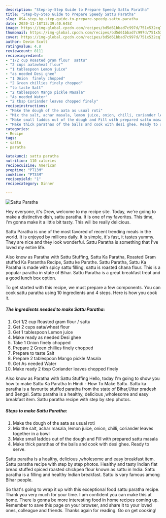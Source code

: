 ```yaml
---
description: "Step-by-Step Guide to Prepare Speedy Sattu Paratha"
title: "Step-by-Step Guide to Prepare Speedy Sattu Paratha"
slug: 894-step-by-step-guide-to-prepare-speedy-sattu-paratha
date: 2020-11-18T13:39:40.645Z
image: https://img-global.cpcdn.com/recipes/bd5d61bbad7c997d/751x532cq70/sattu-paratha-recipe-main-photo.jpg
thumbnail: https://img-global.cpcdn.com/recipes/bd5d61bbad7c997d/751x532cq70/sattu-paratha-recipe-main-photo.jpg
cover: https://img-global.cpcdn.com/recipes/bd5d61bbad7c997d/751x532cq70/sattu-paratha-recipe-main-photo.jpg
author: Devin Scott
ratingvalue: 4.8
reviewcount: 8111
recipeingredient:
- "1/2 cup Roasted gram flour  sattu"
- "2 cups aatawheat flour"
- "1 tablespoon Lemon juice"
- "as needed Desi ghee"
- "1 Onion  finely chopped"
- "2 Green chillies finely chopped"
- "to taste Salt"
- "2 tablespoon Mango pickle Masala"
- "As needed Water"
- "2 tbsp Coriander leaves chopped finely"
recipeinstructions:
- "Make the dough of the aata as usual roti"
- "Mix the salt, achar masala, lemon juice, onion, chilli, coriander leaves together in a bowl"
- "Make small laddos out of the dough and Fill with prepared sattu masala"
- "Make thick parathas of the balls and cook with desi ghee. Ready to serve."
categories:
- Recipe
tags:
- sattu
- paratha

katakunci: sattu paratha 
nutrition: 110 calories
recipecuisine: American
preptime: "PT13M"
cooktime: "PT33M"
recipeyield: "1"
recipecategory: Dinner

---
```



![Sattu Paratha](https://img-global.cpcdn.com/recipes/bd5d61bbad7c997d/751x532cq70/sattu-paratha-recipe-main-photo.jpg)

Hey everyone, it's Drew, welcome to my recipe site. Today, we're going to make a distinctive dish, sattu paratha. It is one of my favorites. This time, I'm gonna make it a little bit tasty. This will be really delicious.

Sattu Paratha is one of the most favored of recent trending meals in the world. It is enjoyed by millions daily. It is simple, it's fast, it tastes yummy. They are nice and they look wonderful. Sattu Paratha is something that I've loved my entire life.

Also know as Paratha with Sattu Stuffing, Sattu Ka Paratha, Roasted Gram stuffed Ka Parantha Recipe, Sattu ke Parathe. Sattu Paratha, Sattu Ka Paratha is made with spicy sattu filling, sattu is roasted chana flour. This is a popular paratha in state of Bihar. Sattu Paratha is a great breakfast treat and a good lunch box option.


To get started with this recipe, we must prepare a few components. You can cook sattu paratha using 10 ingredients and 4 steps. Here is how you cook it.

<!--inarticleads1-->

##### The ingredients needed to make Sattu Paratha:

1. Get 1/2 cup Roasted gram flour / sattu
1. Get 2 cups aata/wheat flour
1. Get 1 tablespoon Lemon juice
1. Make ready as needed Desi ghee
1. Take 1 Onion  finely chopped
1. Prepare 2 Green chillies finely chopped
1. Prepare to taste Salt
1. Prepare 2 tablespoon Mango pickle Masala
1. Get As needed Water
1. Make ready 2 tbsp Coriander leaves chopped finely


Also know as Paratha with Sattu Stuffing Hello, today I&#39;m going to show you how to make Sattu Ka Paratha In Hindi - How To Make Sattu. Sattu ka paratha is a favourite stuffed paratha from the state of Bihar,Uttar pradesh and Bengal. Sattu paratha is a healthy, delicious ,wholesome and easy breakfast item. Sattu paratha recipe with step by step photos. 

<!--inarticleads2-->

##### Steps to make Sattu Paratha:

1. Make the dough of the aata as usual roti
1. Mix the salt, achar masala, lemon juice, onion, chilli, coriander leaves together in a bowl
1. Make small laddos out of the dough and Fill with prepared sattu masala
1. Make thick parathas of the balls and cook with desi ghee. Ready to serve.


Sattu paratha is a healthy, delicious ,wholesome and easy breakfast item. Sattu paratha recipe with step by step photos. Healthy and tasty Indian flat bread stuffed spiced roasted chickpea flour known as sattu in India. Sattu paratha is a filling and healthy Indian breakfast. Sattu is vary famous among Bihar people. 

So that's going to wrap it up with this exceptional food sattu paratha recipe. Thank you very much for your time. I am confident you can make this at home. There is gonna be more interesting food in home recipes coming up. Remember to save this page on your browser, and share it to your loved ones, colleague and friends. Thanks again for reading. Go on get cooking!
